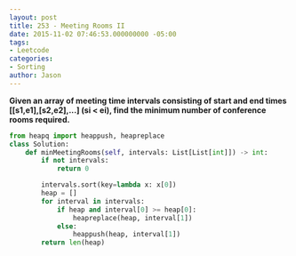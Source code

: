 ```yaml
---
layout: post
title: 253 - Meeting Rooms II
date: 2015-11-02 07:46:53.000000000 -05:00
tags:
- Leetcode
categories:
- Sorting
author: Jason
---
```

**Given an array of meeting time intervals consisting of start and end times [[s1,e1],[s2,e2],...] (si &lt; ei), find the minimum number of conference rooms required.**

``` python
from heapq import heappush, heapreplace
class Solution:
    def minMeetingRooms(self, intervals: List[List[int]]) -> int:
        if not intervals:
            return 0

        intervals.sort(key=lambda x: x[0])
        heap = []
        for interval in intervals:
            if heap and interval[0] >= heap[0]:
                heapreplace(heap, interval[1])
            else:
                heappush(heap, interval[1])
        return len(heap)
```
